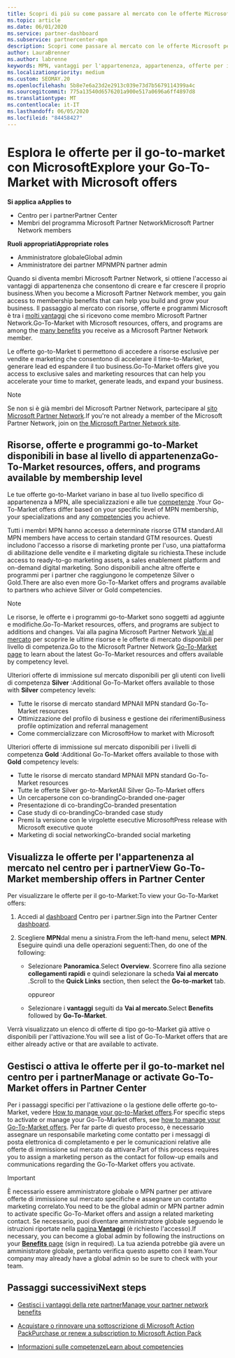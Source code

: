 ```yaml
---
title: Scopri di più su come passare al mercato con le offerte Microsoft
ms.topic: article
ms.date: 06/01/2020
ms.service: partner-dashboard
ms.subservice: partnercenter-mpn
description: Scopri come passare al mercato con le offerte Microsoft per accelerare il time-to-Market, generare lead ed espandere il tuo business.
author: LauraBrenner
ms.author: labrenne
keywords: MPN, vantaggi per l'appartenenza, appartenenza, offerte per il mercato, vai al mercato con Microsoft, vai al mercato, appartenenza a oro, appartenenza Silver
ms.localizationpriority: medium
ms.custom: SEOMAY.20
ms.openlocfilehash: 5b8e7e6a23d2e2913c039e73d7b5679114399a4c
ms.sourcegitcommit: 775a13540d6576201a900e517a0696a6ff4897d8
ms.translationtype: MT
ms.contentlocale: it-IT
ms.lasthandoff: 06/05/2020
ms.locfileid: "84458427"
---
```

# <a name="explore-your-go-to-market-with-microsoft-offers"></a><span data-ttu-id="18829-104">Esplora le offerte per il go-to-market con Microsoft</span><span class="sxs-lookup"><span data-stu-id="18829-104">Explore your Go-To-Market with Microsoft offers</span></span>

<span data-ttu-id="18829-105">**Si applica a**</span><span class="sxs-lookup"><span data-stu-id="18829-105">**Applies to**</span></span>

- <span data-ttu-id="18829-106">Centro per i partner</span><span class="sxs-lookup"><span data-stu-id="18829-106">Partner Center</span></span>
- <span data-ttu-id="18829-107">Membri del programma Microsoft Partner Network</span><span class="sxs-lookup"><span data-stu-id="18829-107">Microsoft Partner Network members</span></span>

<span data-ttu-id="18829-108">**Ruoli appropriati**</span><span class="sxs-lookup"><span data-stu-id="18829-108">**Appropriate roles**</span></span>

- <span data-ttu-id="18829-109">Amministratore globale</span><span class="sxs-lookup"><span data-stu-id="18829-109">Global admin</span></span>
- <span data-ttu-id="18829-110">Amministratore dei partner MPN</span><span class="sxs-lookup"><span data-stu-id="18829-110">MPN partner admin</span></span>

<span data-ttu-id="18829-111">Quando si diventa membri Microsoft Partner Network, si ottiene l'accesso ai vantaggi di appartenenza che consentono di creare e far crescere il proprio business.</span><span class="sxs-lookup"><span data-stu-id="18829-111">When you become a Microsoft Partner Network member, you gain access to membership benefits that can help you build and grow your business.</span></span> <span data-ttu-id="18829-112">Il passaggio al mercato con risorse, offerte e programmi Microsoft è tra i [molti vantaggi](https://partner.microsoft.com/manage-your-partner-network-benefits) che si ricevono come membro Microsoft Partner Network.</span><span class="sxs-lookup"><span data-stu-id="18829-112">Go-To-Market with Microsoft resources, offers, and programs are among the [many benefits](https://partner.microsoft.com/manage-your-partner-network-benefits) you receive as a Microsoft Partner Network member.</span></span>

<span data-ttu-id="18829-113">Le offerte go-to-Market ti permettono di accedere a risorse esclusive per vendite e marketing che consentono di accelerare il time-to-Market, generare lead ed espandere il tuo business.</span><span class="sxs-lookup"><span data-stu-id="18829-113">Go-To-Market offers give you access to exclusive sales and marketing resources that can help you accelerate your time to market, generate leads, and expand your business.</span></span>

>[!NOTE]
><span data-ttu-id="18829-114">Se non si è già membri del Microsoft Partner Network, partecipare al [sito Microsoft Partner Network](https://partner.microsoft.com/membership).</span><span class="sxs-lookup"><span data-stu-id="18829-114">If you're not already a member of the Microsoft Partner Network, join on [the Microsoft Partner Network site](https://partner.microsoft.com/membership).</span></span>

## <a name="go-to-market-resources-offers-and-programs-available-by-membership-level"></a><span data-ttu-id="18829-115">Risorse, offerte e programmi go-to-Market disponibili in base al livello di appartenenza</span><span class="sxs-lookup"><span data-stu-id="18829-115">Go-To-Market resources, offers, and programs available by membership level</span></span>

<span data-ttu-id="18829-116">Le tue offerte go-to-Market variano in base al tuo livello specifico di appartenenza a MPN, alle specializzazioni e alle tue [competenze](learn-about-competencies.md) .</span><span class="sxs-lookup"><span data-stu-id="18829-116">Your Go-To-Market offers differ based on your specific level of MPN membership, your specializations and any [competencies](learn-about-competencies.md) you achieve.</span></span>

<span data-ttu-id="18829-117">Tutti i membri MPN hanno accesso a determinate risorse GTM standard.</span><span class="sxs-lookup"><span data-stu-id="18829-117">All MPN members have access to certain standard GTM resources.</span></span> <span data-ttu-id="18829-118">Questi includono l'accesso a risorse di marketing pronte per l'uso, una piattaforma di abilitazione delle vendite e il marketing digitale su richiesta.</span><span class="sxs-lookup"><span data-stu-id="18829-118">These include access to ready-to-go marketing assets, a sales enablement platform and on-demand digital marketing.</span></span> <span data-ttu-id="18829-119">Sono disponibili anche altre offerte e programmi per i partner che raggiungono le competenze Silver o Gold.</span><span class="sxs-lookup"><span data-stu-id="18829-119">There are also even more Go-To-Market offers and programs available to partners who achieve Silver or Gold competencies.</span></span>

>[!NOTE]
><span data-ttu-id="18829-120">Le risorse, le offerte e i programmi go-to-Market sono soggetti ad aggiunte e modifiche.</span><span class="sxs-lookup"><span data-stu-id="18829-120">Go-To-Market resources, offers, and programs are subject to additions and changes.</span></span> <span data-ttu-id="18829-121">Vai alla pagina Microsoft Partner Network [Vai al mercato](https://partner.microsoft.com/membership/go-to-market) per scoprire le ultime risorse e le offerte di mercato disponibili per livello di competenza.</span><span class="sxs-lookup"><span data-stu-id="18829-121">Go to the Microsoft Partner Network [Go-To-Market page](https://partner.microsoft.com/membership/go-to-market) to learn about the latest Go-To-Market resources and offers available by competency level.</span></span>

<span data-ttu-id="18829-122">Ulteriori offerte di immissione sul mercato disponibili per gli utenti con livelli di competenza **Silver** :</span><span class="sxs-lookup"><span data-stu-id="18829-122">Additional Go-To-Market offers available to those with **Silver** competency levels:</span></span>

- <span data-ttu-id="18829-123">Tutte le risorse di mercato standard MPN</span><span class="sxs-lookup"><span data-stu-id="18829-123">All MPN standard Go-To-Market resources</span></span>
- <span data-ttu-id="18829-124">Ottimizzazione del profilo di business e gestione dei riferimenti</span><span class="sxs-lookup"><span data-stu-id="18829-124">Business profile optimization and referral management</span></span>
- <span data-ttu-id="18829-125">Come commercializzare con Microsoft</span><span class="sxs-lookup"><span data-stu-id="18829-125">How to market with Microsoft</span></span>

<span data-ttu-id="18829-126">Ulteriori offerte di immissione sul mercato disponibili per i livelli di competenza **Gold** :</span><span class="sxs-lookup"><span data-stu-id="18829-126">Additional Go-To-Market offers available to those with **Gold** competency levels:</span></span>

- <span data-ttu-id="18829-127">Tutte le risorse di mercato standard MPN</span><span class="sxs-lookup"><span data-stu-id="18829-127">All MPN standard Go-To-Market resources</span></span>
- <span data-ttu-id="18829-128">Tutte le offerte Silver go-to-Market</span><span class="sxs-lookup"><span data-stu-id="18829-128">All Silver Go-To-Market offers</span></span>
- <span data-ttu-id="18829-129">Un cercapersone con co-branding</span><span class="sxs-lookup"><span data-stu-id="18829-129">Co-branded one-pager</span></span>
- <span data-ttu-id="18829-130">Presentazione di co-branding</span><span class="sxs-lookup"><span data-stu-id="18829-130">Co-branded presentation</span></span>
- <span data-ttu-id="18829-131">Case study di co-branding</span><span class="sxs-lookup"><span data-stu-id="18829-131">Co-branded case study</span></span>
- <span data-ttu-id="18829-132">Premi la versione con le virgolette esecutive Microsoft</span><span class="sxs-lookup"><span data-stu-id="18829-132">Press release with Microsoft executive quote</span></span>
- <span data-ttu-id="18829-133">Marketing di social networking</span><span class="sxs-lookup"><span data-stu-id="18829-133">Co-branded social marketing</span></span>

## <a name="view-go-to-market-membership-offers-in-partner-center"></a><span data-ttu-id="18829-134">Visualizza le offerte per l'appartenenza al mercato nel centro per i partner</span><span class="sxs-lookup"><span data-stu-id="18829-134">View Go-To-Market membership offers in Partner Center</span></span>

<span data-ttu-id="18829-135">Per visualizzare le offerte per il go-to-Market:</span><span class="sxs-lookup"><span data-stu-id="18829-135">To view your Go-To-Market offers:</span></span>

1. <span data-ttu-id="18829-136">Accedi al [dashboard](https://partner.microsoft.com/dashboard) Centro per i partner.</span><span class="sxs-lookup"><span data-stu-id="18829-136">Sign into the Partner Center [dashboard](https://partner.microsoft.com/dashboard).</span></span>

2. <span data-ttu-id="18829-137">Scegliere **MPN**dal menu a sinistra.</span><span class="sxs-lookup"><span data-stu-id="18829-137">From the left-hand menu, select **MPN**.</span></span> <span data-ttu-id="18829-138">Eseguire quindi una delle operazioni seguenti:</span><span class="sxs-lookup"><span data-stu-id="18829-138">Then, do one of the following:</span></span>

    - <span data-ttu-id="18829-139">Selezionare **Panoramica**.</span><span class="sxs-lookup"><span data-stu-id="18829-139">Select **Overview**.</span></span> <span data-ttu-id="18829-140">Scorrere fino alla sezione **collegamenti rapidi** e quindi selezionare la scheda **Vai al mercato** .</span><span class="sxs-lookup"><span data-stu-id="18829-140">Scroll to the **Quick Links** section, then select the **Go-to-market** tab.</span></span>

      <span data-ttu-id="18829-141">oppure</span><span class="sxs-lookup"><span data-stu-id="18829-141">or</span></span>

    - <span data-ttu-id="18829-142">Selezionare i **vantaggi** seguiti da **Vai al mercato**.</span><span class="sxs-lookup"><span data-stu-id="18829-142">Select **Benefits** followed by **Go-To-Market**.</span></span>

<span data-ttu-id="18829-143">Verrà visualizzato un elenco di offerte di tipo go-to-Market già attive o disponibili per l'attivazione.</span><span class="sxs-lookup"><span data-stu-id="18829-143">You will see a list of Go-To-Market offers that are either already active or that are available to activate.</span></span>

## <a name="manage-or-activate-go-to-market-offers-in-partner-center"></a><span data-ttu-id="18829-144">Gestisci o attiva le offerte per il go-to-market nel centro per i partner</span><span class="sxs-lookup"><span data-stu-id="18829-144">Manage or activate Go-To-Market offers in Partner Center</span></span>

<span data-ttu-id="18829-145">Per i passaggi specifici per l'attivazione o la gestione delle offerte go-to-Market, vedere [How to manage your go-to-Market offers](manage-your-partner-network-benefits.md#manage-go-to-market-offers).</span><span class="sxs-lookup"><span data-stu-id="18829-145">For specific steps to activate or manage your Go-To-Market offers, see [how to manage your Go-To-Market offers](manage-your-partner-network-benefits.md#manage-go-to-market-offers).</span></span> <span data-ttu-id="18829-146">Per far parte di questo processo, è necessario assegnare un responsabile marketing come contatto per i messaggi di posta elettronica di completamento e per le comunicazioni relative alle offerte di immissione sul mercato da attivare.</span><span class="sxs-lookup"><span data-stu-id="18829-146">Part of this process requires you to assign a marketing person as the contact for follow-up emails and communications regarding the Go-To-Market offers you activate.</span></span>

>[!IMPORTANT]
><span data-ttu-id="18829-147">È necessario essere amministratore globale o MPN partner per attivare offerte di immissione sul mercato specifiche e assegnare un contatto marketing correlato.</span><span class="sxs-lookup"><span data-stu-id="18829-147">You need to be the global admin or MPN partner admin to activate specific Go-To-Market offers and assign a related marketing contact.</span></span> <span data-ttu-id="18829-148">Se necessario, puoi diventare amministratore globale seguendo le istruzioni riportate nella [pagina **Vantaggi**](https://partnercenter.microsoft.com/pcv/partnership/benefits) (è richiesto l'accesso).</span><span class="sxs-lookup"><span data-stu-id="18829-148">If necessary, you can become a global admin by following the instructions on your [**Benefits** page](https://partnercenter.microsoft.com/pcv/partnership/benefits) (sign in required).</span></span> <span data-ttu-id="18829-149">La tua azienda potrebbe già avere un amministratore globale, pertanto verifica questo aspetto con il team.</span><span class="sxs-lookup"><span data-stu-id="18829-149">Your company may already have a global admin so be sure to check with your team.</span></span>

## <a name="next-steps"></a><span data-ttu-id="18829-150">Passaggi successivi</span><span class="sxs-lookup"><span data-stu-id="18829-150">Next steps</span></span>

- [<span data-ttu-id="18829-151">Gestisci i vantaggi della rete partner</span><span class="sxs-lookup"><span data-stu-id="18829-151">Manage your partner network benefits</span></span>](manage-your-partner-network-benefits.md)

- [<span data-ttu-id="18829-152">Acquistare o rinnovare una sottoscrizione di Microsoft Action Pack</span><span class="sxs-lookup"><span data-stu-id="18829-152">Purchase or renew a subscription to Microsoft Action Pack</span></span>](mpn-get-action-pack.md)

- [<span data-ttu-id="18829-153">Informazioni sulle competenze</span><span class="sxs-lookup"><span data-stu-id="18829-153">Learn about competencies</span></span>](learn-about-competencies.md)
